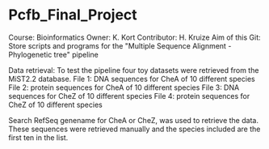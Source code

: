 # Pcfb_Final_Project
Course: Bioinformatics
Owner: K. Kort
Contributor: H. Kruize
Aim of this Git: Store scripts and programs for the "Multiple Sequence Alignment - Phylogenetic tree" pipeline

Data retrieval:
To test the pipeline four toy datasets were retrieved from the MiST2.2 database.
File 1: DNA sequences for CheA of 10 different species
File 2: protein sequences for CheA of 10 different species
File 3: DNA sequences for CheZ of 10 different species
File 4: protein sequences for CheZ of 10 different species

Search RefSeq genename for CheA or CheZ, was used to retrieve the data.
These sequences were retrieved manually and the species included are the first ten in the list.
